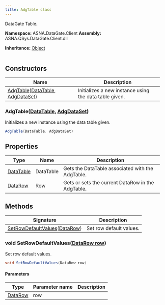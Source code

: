 ```yaml
---
title: AdgTable class
---
```


DataGate Table.

**Namespace:** ASNA.DataGate.Client
**Assembly:** ASNA.QSys.DataGate.Client.dll

**Inheritance:** [Object](https://docs.microsoft.com/en-us/dotnet/api/system.object)
<br>
<br>

## Constructors

| Name | Description |
| --- | --- |
| [AdgTable](#adgtable-datatable-adgdataset-)([DataTable](https://learn.microsoft.com/en-us/dotnet/api/system.data.datatable.select?view=net-8.0), [AdgDataSet](/reference/datagate/data-gate-client/adg-data-set.html)) | Initializes a new instance using the data table given.

### AdgTable([DataTable](https://learn.microsoft.com/en-us/dotnet/api/system.data.datatable.select?view=net-8.0), [AdgDataSet](/reference/datagate/data-gate-client/adg-data-set.html))

Initializes a new instance using the data table given.

```cs
AdgTable(DataTable, AdgDataSet)
```

## Properties

| Type | Name | Description
| --- | --- | --- 
| [DataTable](https://learn.microsoft.com/en-us/dotnet/api/system.data.datatable.select?view=net-8.0) | DataTable | Gets the DataTable associated with the AdgTable. |
| [DataRow](https://learn.microsoft.com/en-us/dotnet/api/system.data.datarow?view=net-8.0) | Row | Gets or sets the current DataRow in the AdgTable. |

## Methods

| Signature | Description |
| --- | --- |
| [SetRowDefaultValues](#setrowdefaultvalues-datarow-)([DataRow](https://learn.microsoft.com/en-us/dotnet/api/system.data.datarow?view=net-8.0)) | Set row default values.

### void SetRowDefaultValues([DataRow row](https://learn.microsoft.com/en-us/dotnet/api/system.data.datarow?view=net-8.0))

Set row default values.

```cs
void SetRowDefaultValues(DataRow row)
```

#### Parameters

| Type | Parameter name | Description
| --- | --- | ---
| [DataRow](https://learn.microsoft.com/en-us/dotnet/api/system.data.datarow?view=net-8.0) | row | 
